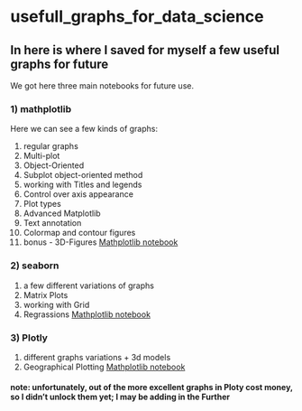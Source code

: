 # usefull_graphs_for_data_science

## In here is where I saved for myself a few useful graphs for future 

We got here three main notebooks for future use.

### 1) mathplotlib

Here we can see a few kinds of graphs:
1) regular graphs
2) Multi-plot
3) Object-Oriented
4) Subplot object-oriented method
5) working with Titles and legends
6) Control over axis appearance
7) Plot types
8) Advanced Matplotlib
9) Text annotation
10) Colormap and contour figures
11) bonus - 3D-Figures
			[Mathplotlib notebook](nirmolcho/usefull_graphs_for_data_science/Mathplotlib.ipynb)

	 
	
### 2) seaborn
1) a few different variations of graphs
2)  Matrix Plots
3) working with Grid
4) Regrassions
		[Mathplotlib notebook](nirmolcho/usefull_graphs_for_data_science/Mathplotlib.ipynb)


### 3) Plotly
1) different graphs variations + 3d models
2) Geographical Plotting
		[Mathplotlib notebook](nirmolcho/usefull_graphs_for_data_science/Mathplotlib.ipynb)


#### note: unfortunately, out of the more excellent graphs in Ploty cost money, so I didn’t unlock them yet; I may be adding in the Further

